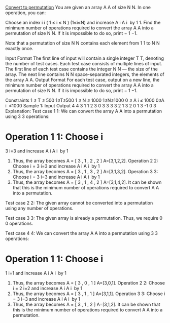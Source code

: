 [Convert to permutation](https://www.codechef.com/practice/course/1-star-difficulty-problems/DIFF1200/problems/PERMUTATION?tab=statement)
You are given an array 
A
A of size 
N
N. In one operation, you can:

Choose an index 
i
i 
(
1
≤
i
≤
N
)
(1≤i≤N) and increase 
A
i
A 
i
​
  by 
1
1.
Find the minimum number of operations required to convert the array 
A
A into a permutation of size 
N
N. If it is impossible to do so, print 
−
1
−1.

Note that a permutation of size 
N
N contains each element from 
1
1 to 
N
N exactly once.

Input Format
The first line of input will contain a single integer 
T
T, denoting the number of test cases.
Each test case consists of multiple lines of input.
The first line of each test case contains the integer 
N
N — the size of the array.
The next line contains 
N
N space-separated integers, the elements of the array 
A
A.
Output Format
For each test case, output on a new line, the minimum number of operations required to convert the array 
A
A into a permutation of size 
N
N.
If it is impossible to do so, print 
−
1
−1.

Constraints
1
≤
T
≤
500
1≤T≤500
1
≤
N
≤
1000
1≤N≤1000
0
≤
A
i
≤
1000
0≤A 
i
​
 ≤1000
Sample 1:
Input
Output
4
4
3 1 1 2
3
0 3 3
3
3 2 1
3
2 0 1
3
-1
0
3
Explanation:
Test case 
1
1: We can convert the array 
A
A into a permutation using 
3
3 operations:

Operation 
1
1: Choose 
i
=
3
i=3 and increase 
A
i
A 
i
​
  by 
1
1. Thus, the array becomes 
A
=
[
3
,
1
,
2
,
2
]
A=[3,1,2,2].
Operation 
2
2: Choose 
i
=
3
i=3 and increase 
A
i
A 
i
​
  by 
1
1. Thus, the array becomes 
A
=
[
3
,
1
,
3
,
2
]
A=[3,1,3,2].
Operation 
3
3: Choose 
i
=
3
i=3 and increase 
A
i
A 
i
​
  by 
1
1. Thus, the array becomes 
A
=
[
3
,
1
,
4
,
2
]
A=[3,1,4,2].
It can be shown that this is the minimum number of operations required to convert 
A
A into a permutation.

Test case 
2
2: The given array cannot be converted into a permutation using any number of operations.

Test case 
3
3: The given array is already a permutation. Thus, we require 
0
0 operations.

Test case 
4
4: We can convert the array 
A
A into a permutation using 
3
3 operations:

Operation 
1
1: Choose 
i
=
1
i=1 and increase 
A
i
A 
i
​
  by 
1
1. Thus, the array becomes 
A
=
[
3
,
0
,
1
]
A=[3,0,1].
Operation 
2
2: Choose 
i
=
2
i=2 and increase 
A
i
A 
i
​
  by 
1
1. Thus, the array becomes 
A
=
[
3
,
1
,
1
]
A=[3,1,1].
Operation 
3
3: Choose 
i
=
3
i=3 and increase 
A
i
A 
i
​
  by 
1
1. Thus, the array becomes 
A
=
[
3
,
1
,
2
]
A=[3,1,2].
It can be shown that this is the minimum number of operations required to convert 
A
A into a permutation.

